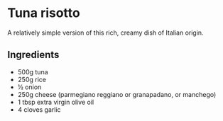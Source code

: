 # Tuna risotto

A relatively simple version of this rich, creamy dish of Italian origin.

## Ingredients

* 500g tuna
* 250g rice
* ½ onion
* 250g cheese (parmegiano reggiano or granapadano, or manchego)
* 1 tbsp extra virgin olive oil
* 4 cloves garlic
